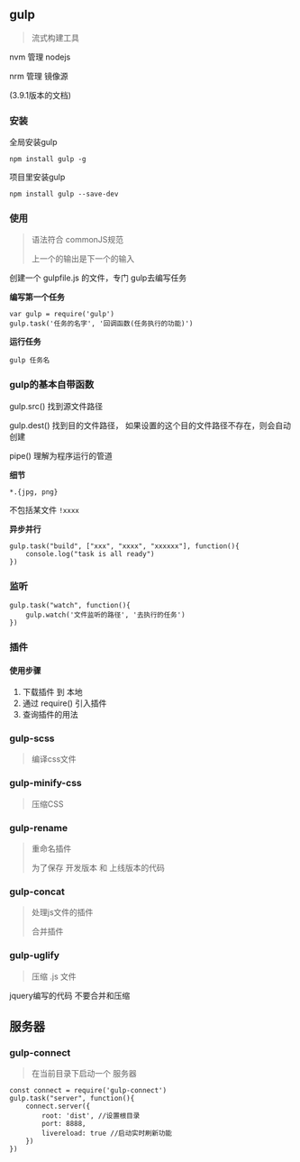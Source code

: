 ## gulp

> 流式构建工具

nvm 管理 nodejs

nrm 管理 镜像源

(3.9.1版本的文档)

### 安装

全局安装gulp

```
npm install gulp -g
```

项目里安装gulp

```
npm install gulp --save-dev
```

###  使用

> 语法符合 commonJS规范
>
> 上一个的输出是下一个的输入

创建一个 gulpfile.js 的文件，专门 gulp去编写任务

**编写第一个任务**

```
var gulp = require('gulp')
gulp.task('任务的名字', '回调函数(任务执行的功能)')
```

**运行任务**

```
gulp 任务名
```

### gulp的基本自带函数

gulp.src() 找到源文件路径

gulp.dest() 找到目的文件路径， 如果设置的这个目的文件路径不存在，则会自动创建

pipe() 理解为程序运行的管道

**细节**

`*.{jpg, png}`

不包括某文件 `!xxxx`

**异步并行**

```
gulp.task("build", ["xxx", "xxxx", "xxxxxx"], function(){
	console.log("task is all ready")
})
```

### 监听

```
gulp.task("watch", function(){
	gulp.watch('文件监听的路径', '去执行的任务')
})
```

### 插件

#### 使用步骤

1. 下载插件 到 本地
2. 通过 require() 引入插件
3. 查询插件的用法

### gulp-scss

> 编译css文件

### gulp-minify-css

> 压缩CSS

### gulp-rename

> 重命名插件
>
>  为了保存 开发版本 和 上线版本的代码

### gulp-concat

> 处理js文件的插件
>
> 合并插件

### gulp-uglify

> 压缩 .js 文件

jquery编写的代码 不要合并和压缩

## 服务器

### gulp-connect	

> 在当前目录下启动一个 服务器

```
const connect = require('gulp-connect')
gulp.task("server", function(){
	connect.server({
		root: 'dist', //设置根目录
		port: 8888,
		livereload: true //启动实时刷新功能
	})
})
```

